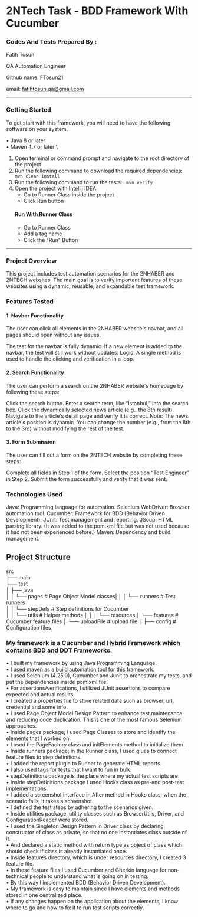 # 2NTech Task - BDD Framework With Cucumber

### Codes And Tests Prepared By :
Fatih Tosun

QA Automation Engineer

Github name: FTosun21

email: fatihtosun.qa@gmail.com
___
### Getting Started
To get start with this framework, you will need to have the following software on your system.

• Java 8 or later \
• Maven 4.7 or later \

1. Open terminal or command prompt and navigate to the root directory of the project.
2. Run the following command to download the required dependencies:
    ``` mvn clean install```
3. Run the following command to run the tests:
    ``` mvn verify```
4. Open the project with Intellij IDEA
   - Go to Runner Class inside the project
   - Click Run button
   #### Run With Runner Class
   - Go to Runner Class 
   - Add a tag name
   - Click the "Run" Button
___
### Project Overview
This project includes test automation scenarios for the 2NHABER and 2NTECH websites. 
The main goal is to verify important features of these websites using a dynamic, reusable, and expandable test framework.

### Features Tested
#### 1. Navbar Functionality
The user can click all elements in the 2NHABER website's navbar, and all pages should open without any issues.

The test for the navbar is fully dynamic.
If a new element is added to the navbar, the test will still work without updates.
Logic: A single method is used to handle the clicking and verification in a loop.
#### 2. Search Functionality
The user can perform a search on the 2NHABER website's homepage by following these steps:

Click the search button.
Enter a search term, like “İstanbul,” into the search box.
Click the dynamically selected news article (e.g., the 8th result).
Navigate to the article's detail page and verify it is correct.
Note: The news article's position is dynamic. You can change the number (e.g., from the 8th to the 3rd) without modifying the rest of the test.

#### 3. Form Submission
The user can fill out a form on the 2NTECH website by completing these steps:

Complete all fields in Step 1 of the form.
Select the position “Test Engineer” in Step 2.
Submit the form successfully and verify that it was sent.

### Technologies Used
Java: Programming language for automation.
Selenium WebDriver: Browser automation tool.
Cucumber: Framework for BDD (Behavior Driven Development).
JUnit: Test management and reporting.
JSoup: HTML parsing library. (It was added to the pom.xml file but was not used because it had not been experienced before.)
Maven: Dependency and build management.

## Project Structure
src\
├── main\
├── test\
│   ├── java\
│   │   └── pages       # Page Object Model classes|
│   │   └── runners     # Test runners\
│   │   └── stepDefs    # Step definitions for Cucumber\
│   │   └── utils       # Helper methods
│   │
│   └── resources
│       └── features    # Cucumber feature files
│       └── uploadFile  # upload file
│
├── config      # Configuration files


### My framework is a Cucumber and Hybrid Framework which contains BDD and DDT Frameworks.
• I built my framework by using Java Programming Language.\
• I used maven as a build automation tool for this framework.\
• I used Selenium (4.25.0), Cucumber and Junit to orchestrate my tests, and put the dependencies inside pom.xml file.\
• For assertions/verifications, I utilized JUnit assertions to compare expected and actual results.\
• I created a properties file to store related data such as browser, url, credential and some info.\
• I used Page Object Model Design Pattern to enhance test maintenance and reducing code duplication. This is one of the most famous Selenium approaches.\
• Inside pages package; I used Page Classes to store and identify the elements that I worked on.\
• I used the PageFactory class and initElements method to initialize them.\
• Inside runners package; in the Runner class, I used glues to connect feature files to step definitions.\
• I added the report plugin to Runner to generate HTML reports.\
• I also used tags for tests that I want to run in bulk.\
• stepDefinitions package is the place where my actual test scripts are.\
• Inside stepDefinitions package I used Hooks class as pre-and post-test implementations.\
• I added a screenshot interface in After method in Hooks class; when the scenario fails, it takes a screenshot.\
• I defined the test steps by adhering to the scenarios given.\
• Inside utilities package, utility classes such as BrowserUtils, Driver, and ConfigurationReader were stored.\
• I used the Singleton Design Pattern in Driver class by declaring constructor of class as private, so that no one instantiates class outside of it. \
• And declared a static method with return type as object of class which should check if class is already instantiated once.\
• Inside features directory, which is under resources directory, I created 3 feature file.\
• In these feature files I used Cucumber and Gherkin language for non-technical people to understand what is going on in testing.\
• By this way I implemented BDD (Behavior Driven Development). \
• My framework is easy to maintain since I have elements and methods stored in one centralized place. \
• If any changes happen on the application about the elements, I know where to go and how to fix it to run test scripts correctly.

